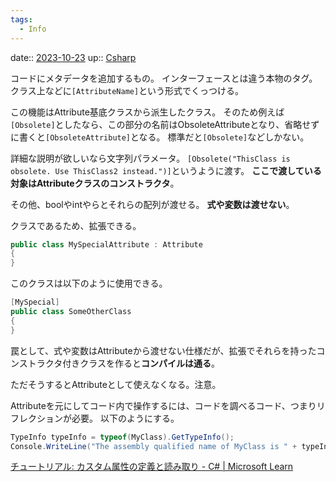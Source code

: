 ```yaml
---
tags:
  - Info
---
```


date:: [2023-10-23](/Daily_Note/2023-10-23.md)
up:: [Csharp](../Bar/Program/Csharp.md)

コードにメタデータを追加するもの。
インターフェースとは違う本物のタグ。
クラス上などに`[AttributeName]`という形式でくっつける。

この機能はAttribute基底クラスから派生したクラス。
そのため例えば`[Obsolete]`としたなら、この部分の名前はObsoleteAttributeとなり、省略せずに書くと`[ObsoleteAttribute]`となる。
標準だと`[Obsolete]`などしかない。

詳細な説明が欲しいなら文字列パラメータ。
`[Obsolete("ThisClass is obsolete. Use ThisClass2 instead.")]`というように渡す。
**ここで渡している対象はAttributeクラスのコンストラクタ**。

その他、boolやintやらとそれらの配列が渡せる。
**式や変数は渡せない**。


クラスであるため、拡張できる。
```cs
public class MySpecialAttribute : Attribute
{
}
```
このクラスは以下のように使用できる。
```cs
[MySpecial]
public class SomeOtherClass
{
}
```

罠として、式や変数はAttributeから渡せない仕様だが、拡張でそれらを持ったコンストラクタ付きクラスを作ると**コンパイルは通る**。

ただそうするとAttributeとして使えなくなる。注意。


Attributeを元にしてコード内で操作するには、コードを調べるコード、つまりリフレクションが必要。
以下のようにする。
```cs
TypeInfo typeInfo = typeof(MyClass).GetTypeInfo();
Console.WriteLine("The assembly qualified name of MyClass is " + typeInfo.AssemblyQualifiedName);
```

[チュートリアル: カスタム属性の定義と読み取り - C# | Microsoft Learn](https://learn.microsoft.com/ja-jp/dotnet/csharp/advanced-topics/reflection-and-attributes/attribute-tutorial)